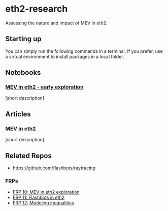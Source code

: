 # eth2-research

Assessing the nature and impact of MEV in eth2.

## Starting up

You can simply run the following commands in a terminal. If you prefer, use a virtual environment to install packages in a local folder.


## Notebooks

### [MEV in eth2 - early exploration](notebooks/mev-in-eth2-exploration)
[short description]

## Articles
### [MEV in eth2]()
[short description]

## Related Repos
- https://github.com/flashbots/raytracing

### FRPs
- [FRP 10: MEV in eth2 exploration]()
- [FRP 11: Flashbots in eth2]()
- [FRP 12: Modeling inequalities]()

